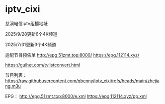 # iptv_cixi

慈溪电信iptv组播地址

2025/9/28更新6个4K频道

2025/7/31更新3个4K频道

适配节目预告单
http://epg.51zmt.top:8000/
https://epg.112114.xyz/

https://guihet.com/tvlistconvert.html

节目列表：
https://raw.githubusercontent.com/qbenny/iptv_cixi/refs/heads/main/zhejiang.m3u

EPG：
http://epg.51zmt.top:8000/e.xml
https://epg.112114.xyz/pp.xml
